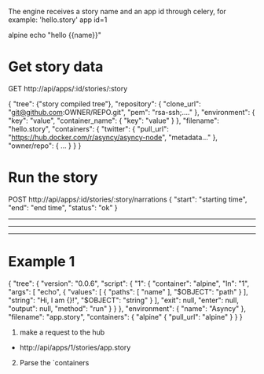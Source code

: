 The engine receives a story name and an app id through celery, for example:
'hello.story' app id=1

alpine echo "hello {{name}}"


# Get story data

GET http://api/apps/:id/stories/:story

{
  "tree": {"story compiled tree"},
  "repository": {
    "clone_url": "git@github.com:OWNER/REPO.git",
    "pem": "rsa-ssh;...."
  },
  "environment": {
    "key": "value",
    "container_name": {
      "key": "value"
    }
  },
  "filename": "hello.story",
  "containers": {
    "twitter": {
      "pull_url": "https://hub.docker.com/r/asyncy/asyncy-node",
      "metadata..."
    },
    "owner/repo": {
      ...
    }
  }
}

# Run the story

POST http://api/apps/:id/stories/:story/narrations
{
  "start": "starting time",
  "end": "end time",
  "status": "ok"
}


---------------------------------------------------------------
---------------------------------------------------------------
---------------------------------------------------------------

# Example 1

{
  "tree": {
    "version": "0.0.6",
    "script": {
      "1": {
        "container": "alpine",
        "ln": "1",
        "args": [
          "echo",
          {
            "values": [
              {
                "paths": [
                  "name"
                ],
                "$OBJECT": "path"
              }
            ],
            "string": "Hi, I am {}!",
            "$OBJECT": "string"
          }
        ],
        "exit": null,
        "enter": null,
        "output": null,
        "method": "run"
      }
    }
  },
  "environment": {
    "name": "Asyncy"
  },
  "filename": "app.story",
  "containers": {
    "alpine" {
      "pull_url": "alpine"
    }
  }
}

1. make a request to the hub
  - http://api/apps/1/stories/app.story
2. Parse the `containers
